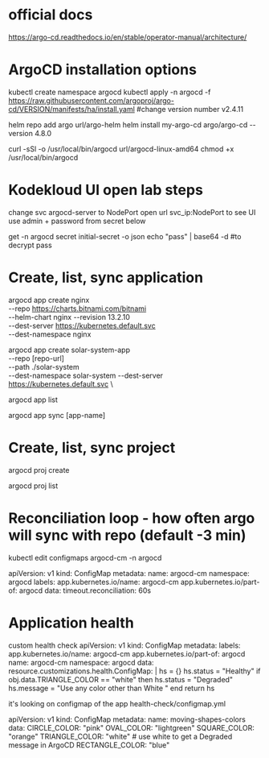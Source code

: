# official docs
https://argo-cd.readthedocs.io/en/stable/operator-manual/architecture/

# ArgoCD installation options

kubectl create namespace argocd
kubectl apply -n argocd -f https://raw.githubusercontent.com/argoproj/argo-cd/VERSION/manifests/ha/install.yaml #change version number v2.4.11

helm repo add argo url/argo-helm
helm install my-argo-cd argo/argo-cd --version 4.8.0

curl -sSl -o /usr/local/bin/argocd url/argocd-linux-amd64
chmod +x /usr/local/bin/argocd

# Kodekloud UI open lab steps
change svc argocd-server to NodePort
open url svc_ip:NodePort to see UI
use admin + password from secret below

get -n argocd secret initial-secret -o json
echo "pass" | base64 -d #to decrypt pass

# Create, list, sync application
argocd app create nginx \
--repo https://charts.bitnami.com/bitnami \
--helm-chart nginx --revision 13.2.10 \
--dest-server https://kubernetes.default.svc \
--dest-namespace nginx

argocd app create solar-system-app \
--repo [repo-url] \
--path ./solar-system \
--dest-namespace solar-system
--dest-server https://kubernetes.default.svc \

argocd app list

argocd app sync [app-name]

# Create, list, sync project

argocd proj create

argocd proj list

# Reconciliation loop - how often argo will sync with repo (default -3 min)
kubectl edit configmaps argocd-cm -n argocd

apiVersion: v1
kind: ConfigMap
metadata:
  name: argocd-cm
  namespace: argocd
  labels:
    app.kubernetes.io/name: argocd-cm
    app.kubernetes.io/part-of: argocd
data:
  timeout.reconciliation: 60s

# Application health

custom health check 
apiVersion: v1
kind: ConfigMap
metadata:
  labels:
    app.kubernetes.io/name: argocd-cm
    app.kubernetes.io/part-of: argocd
  name: argocd-cm
  namespace: argocd
data:
  resource.customizations.health.ConfigMap: |
    hs = {}
    hs.status = "Healthy"
     if obj.data.TRIANGLE_COLOR == "white" then
        hs.status = "Degraded"
        hs.message = "Use any color other than White "
     end
    return hs

it's looking on configmap of the app
health-check/configmap.yml

apiVersion: v1
kind: ConfigMap
metadata:
  name: moving-shapes-colors
data:
  CIRCLE_COLOR: "pink"
  OVAL_COLOR: "lightgreen"
  SQUARE_COLOR: "orange"
  TRIANGLE_COLOR: "white"   # use white to get a Degraded message in ArgoCD
  RECTANGLE_COLOR: "blue" 
